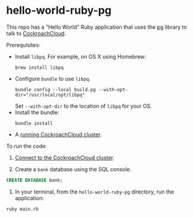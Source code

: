 # hello-world-ruby-pg

This repo has a "Hello World" Ruby application that uses the [pg](https://rubygems.org/gems/pg) library to talk to [CockroachCloud](CockroachCloud).

Prerequisites:

- Install `libpq`. For example, on OS X using Homebrew:
  ```shell
  brew install libpq
  ```
- Configure `bundle` to use `libpq`.
  ```shell
  bundle config --local build.pg --with-opt-dir="/usr/local/opt/libpq"
  ```
  Set `--with-opt-dir` to the location of `libpq` for your OS.
- Install the bundle:
  ```shell
  bundle install
  ```
- A [running CockroachCloud cluster](https://www.cockroachlabs.com/docs/cockroachcloud/create-a-free-cluster.html).

To run the code:

1. [Connect to the CockroachCloud cluster](https://www.cockroachlabs.com/docs/cockroachcloud/connect-to-a-free-cluster.html).

1. Create a `bank` database using the SQL console.
```sql
CREATE DATABASE bank;
```

1. In your terminal, from the `hello-world-ruby-pg` directory, run the application:

```shell
ruby main.rb
```
